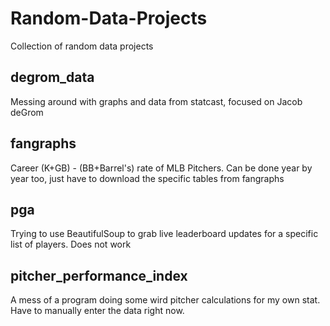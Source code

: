 # Random-Data-Projects
Collection of random data projects

## degrom_data
Messing around with graphs and data from statcast, focused on Jacob deGrom

## fangraphs
Career (K+GB) - (BB+Barrel's) rate of MLB Pitchers. Can be done year by year too, just have to download the specific tables from fangraphs

## pga
Trying to use BeautifulSoup to grab live leaderboard updates for a specific list of players. Does not work

## pitcher_performance_index
A mess of a program doing some wird pitcher calculations for my own stat. Have to manually enter the data right now.
